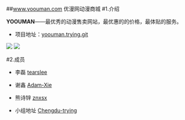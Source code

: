 ##www.yoouman.com
优漫网动漫商城
#1.介绍

**YOOUMAN**——最优秀的动漫售卖网站，最优惠的的价格，最体贴的服务。

* 项目地址：[yoouman.trying.git](https://github.com/Chengdu-trying/yoouman)

![](http://tuchuang.ibilibili.com/upload/首页.jpg)
![](http://tuchuang.ibilibili.com/upload/注册页面.jpg)

#2.成员

* 李磊 [tearslee](https://github.com/tearslee)

* 谢鑫 [Adam-Xie](https://github.com/Adam-Xie)

* 熊诗锌 [znxsx](https://github.com/znxsx)

* 小组地址 [Chengdu-trying](https://github.com/Chengdu-trying)
